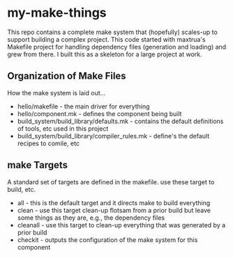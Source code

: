 # my-make-things

This repo contains a complete make system that (hopefully) 
scales-up to support building a complex project. This code
started with maxtrua's Makefile project for handling dependency
files (generation and loading) and grew from there. I built this
as a skeleton for a large project at work.

## Organization of Make Files

How the make system is laid out...
* hello/makefile - the main driver for everything
* hello/component.mk - defines the component being built
* build_system/build_library/defaults.mk - contains the default 
definitions of tools, etc used in this project
* build_system/build_library/compiler_rules.mk - define's the 
default recipes to comile, etc

## make Targets

A standard set of targets are defined in the makefile. use
these target to build, etc.
* all - this is the default target and it directs make to build
everything
* clean - use this target  clean-up flotsam from a prior build
but leave some things as they are, e.g., the dependency files
* cleanall - use this target to clean-up everything that was
generated by a prior build
* checkit - outputs the configuration of the make system for
this component
